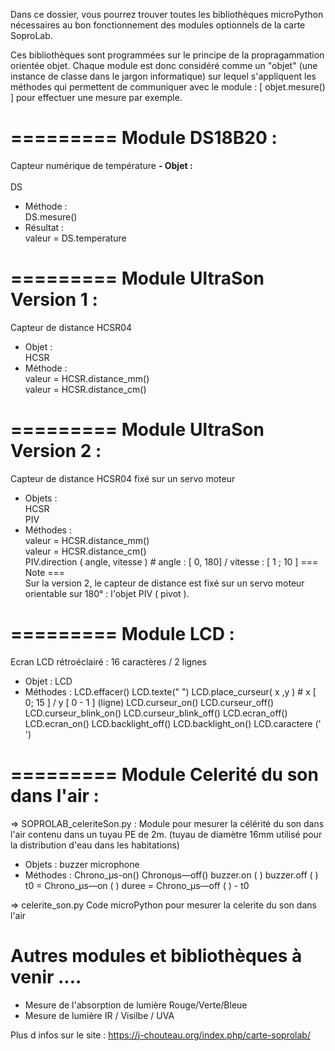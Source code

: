 Dans ce dossier, vous pourrez trouver toutes les bibliothèques microPython nécessaires au bon fonctionnement des modules optionnels de la carte SoproLab.

Ces bibliothèques sont programmées sur le principe de la propragammation orientée objet.
Chaque module est donc considéré comme un "objet" (une instance de classe dans le jargon informatique) sur lequel s'appliquent
 les méthodes qui permettent de communiquer avec le module : [ objet.mesure() ] pour effectuer une mesure par exemple.
 
# ========= Module DS18B20 :
Capteur numérique de température
<b>  - Objet : </b><br />  
      DS
  - Méthode :  <br />
      DS.mesure()
  - Résultat : <br />
      valeur = DS.temperature

# ========= Module UltraSon Version 1 :
Capteur de distance HCSR04
  - Objet : <br />
      HCSR
  - Méthode : <br />
      valeur = HCSR.distance_mm()<br />
      valeur = HCSR.distance_cm()<br />

# ========= Module UltraSon Version 2 :
Capteur de distance HCSR04 fixé sur un servo moteur
  - Objets : <br />
      HCSR<br />
      PIV
  - Méthodes :<br />
      valeur = HCSR.distance_mm()<br />
      valeur = HCSR.distance_cm()<br />
      PIV.direction ( angle, vitesse ) # angle : [ 0, 180] / vitesse : [ 1 ; 10 ]
=== Note ===<br />
Sur la version 2, le capteur de distance est fixé sur un servo moteur orientable sur 180° : l'objet PIV ( pivot ). 

# ========= Module LCD :
Ecran LCD rétroéclairé : 16 caractères / 2 lignes
  - Objet :
      LCD
  - Méthodes : 
      LCD.effacer()
      LCD.texte(" ")
      LCD.place_curseur( x ,y ) # x [ 0; 15 ]  /  y [ 0 - 1 ] (ligne)
      LCD.curseur_on()
      LCD.curseur_off()
      LCD.curseur_blink_on()
      LCD.curseur_blink_off()
      LCD.ecran_off()
      LCD.ecran_on()
      LCD.backlight_off()
      LCD.backlight_on()
      LCD.caractere (' ')
 
 # ========= Module Celerité du son dans l'air :
=> SOPROLAB_celeriteSon.py :
Module pour mesurer la célérité du son dans l'air contenu dans un tuyau PE de 2m.
(tuyau de diamètre 16mm utilisé pour la distribution d'eau dans les habitations)
  - Objets :
      buzzer
      microphone
  - Méthodes : 
      Chrono_µs-on()
      Chronoµs—off()
      buzzer.on ( )
      buzzer.off ( )
      t0 = Chrono_µs—on ( )
      duree = Chrono_µs—off ( ) - t0

=> celerite_son.py
Code microPython pour mesurer la celerite du son dans l'air

 # Autres modules et bibliothèques à venir ....
- Mesure de l'absorption de lumière Rouge/Verte/Bleue
- Mesure de lumière IR / Visilbe / UVA

Plus d infos sur le site : https://j-chouteau.org/index.php/carte-soprolab/
